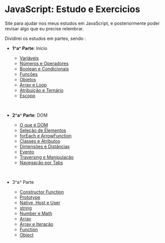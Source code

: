 # JavaScript: Estudo e Exercicios

Site para ajudar nos meus estudos em JavaScript, e posteriormente poder revisar algo que eu precise relembrar.

Dividirei os estudos em partes, sendo :

- **1^a^ Parte**: Início 
  
    * [Variáveis](parte1/variaveis.md) 
    * [Números e Operadores](parte1/numero.md)
    * [Boolean e Condicionais](parte1/boolean.md)
    * [Funções](parte1/funcoes.md)
    * [Objetos](parte1/objeto.md)
    * [Array e Loop](parte1/array.md)
    * [Atribuição e Ternário](parte1/comentario.md)
    * [Escopo](parte1/escopo.md)

<br>

- **2^a^ Parte**: DOM
  
    * [O que é DOM](parte2/dom.md) 
    * [Seleção de Elementos](parte2/selecao.md)
    * [forEach e ArrowFunction](parte2/foreach.md)
    * [Classes e Atributos](parte2/classe.md)
    * [Dimensões e Distâncias](parte2/dimensoes.md)
    * [Evento](parte2/eventos.md)
    * [Traversing e Manipulação](parte2/traversing.md)
    * [Navegação por Tabs](parte2/navegacao.md)

<br>

- 3^a^ Parte
  
    * [Constructor Function](#) 
    * [Prototype](#)
    * [Native, Host e User](#)
    * [string](#)
    * [Number e Math](#)
    * [Array](#)
    * [Array e Iteração](#)
    * [Function](#)
    * [Object](#)

